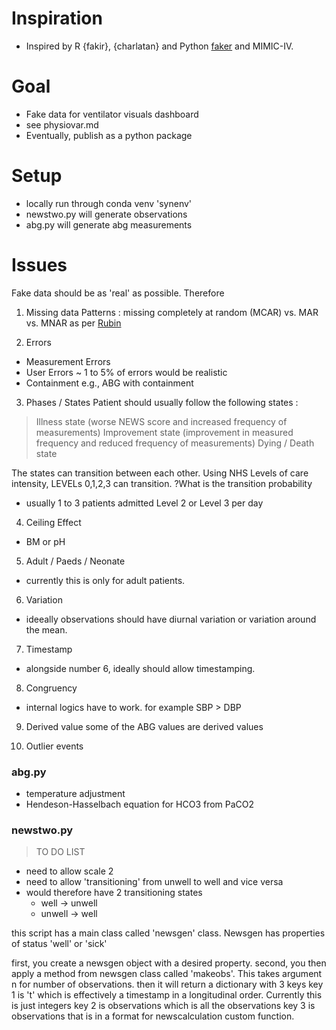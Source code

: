 # Inspiration
- Inspired by R {fakir}, {charlatan} and Python  [faker](https://github.com/joke2k/faker) and MIMIC-IV.

# Goal
- Fake data for ventilator visuals dashboard
- see physiovar.md
- Eventually, publish as a python package

# Setup

- locally run through conda venv 'synenv' 
- newstwo.py will generate observations
- abg.py will generate abg measurements


# Issues

Fake data should be as 'real' as possible. Therefore

1. Missing data 
Patterns : missing completely at random (MCAR) vs. MAR vs. MNAR as per [Rubin](https://www.jstor.org/stable/2335739)

2. Errors
- Measurement Errors
- User Errors
 ~ 1 to 5% of errors would be realistic
- Containment e.g., ABG with containment 

3. Phases / States
Patient should usually follow the following states :
> Illness state (worse NEWS score and increased frequency of measurements)
> Improvement state (improvement in measured frequency and reduced frequency of measurements)
> Dying / Death state

The states can transition between each other.
Using NHS Levels of care intensity, LEVELs 0,1,2,3 can transition. 
?What is the transition probability 
- usually 1 to 3 patients admitted Level 2 or Level 3 per day

4. Ceiling Effect
- BM or pH 

5. Adult / Paeds / Neonate
- currently this is only for adult patients.

6. Variation
- ideeally observations should have diurnal variation or variation around the mean.

7. Timestamp
- alongside number 6, ideally should allow timestamping.

8. Congruency 
- internal logics have to work.  for example SBP > DBP 

9. Derived value
some of the ABG values are derived values

10. Outlier events


### abg.py

- temperature adjustment 
- Hendeson-Hasselbach equation for HCO3 from PaCO2 

### newstwo.py

> TO DO LIST
- need to allow scale 2 
- need to allow 'transitioning' from unwell to well and vice versa
- would therefore have 2 transitioning states
    - well -> unwell
    - unwell -> well 

this script has a main class called 'newsgen' class.
Newsgen has properties of status 'well' or 'sick'

first, you create a newsgen object with a desired property. 
second, you then apply a method from newsgen class called 'makeobs'. This takes argument n for number of observations.
then it will return a dictionary with 3 keys
key 1 is 't' which is effectively a timestamp in a longitudinal order. Currently this is just integers
key 2 is observations which is all the observations
key 3 is observations that is in a format for newscalculation custom function.